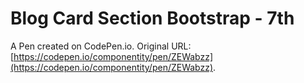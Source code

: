# Blog Card Section Bootstrap - 7th

A Pen created on CodePen.io. Original URL: [https://codepen.io/componentity/pen/ZEWabzz](https://codepen.io/componentity/pen/ZEWabzz).



